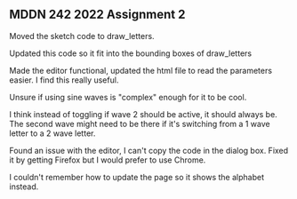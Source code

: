 ## MDDN 242 2022 Assignment 2

Moved the sketch code to draw_letters.

Updated this code so it fit into the bounding boxes of draw_letters

Made the editor functional, updated the html file to read the parameters easier. I find this really useful.

Unsure if using sine waves is "complex" enough for it to be cool.

I think instead of toggling if wave 2 should be active, it should always be. The second wave might need to be there if it's switching from a 1 wave letter to a 2 wave letter.

Found an issue with the editor, I can't copy the code in the dialog box. Fixed it by getting Firefox but I would prefer to use Chrome.

I couldn't remember how to update the page so it shows the alphabet instead.
